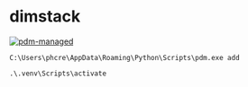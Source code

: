 # dimstack

[![pdm-managed](https://img.shields.io/badge/pdm-managed-blueviolet)](https://pdm.fming.dev)

`C:\Users\phcre\AppData\Roaming\Python\Scripts\pdm.exe add `

```
.\.venv\Scripts\activate
```
